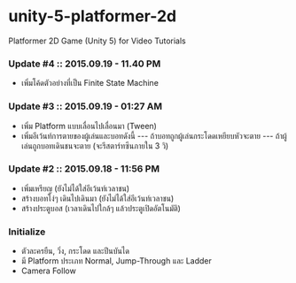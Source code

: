 # unity-5-platformer-2d
Platformer 2D Game (Unity 5) for Video Tutorials

### Update #4 :: 2015.09.19 - 11.40 PM
- เพิ่มโค้ดตัวอย่างที่เป็น Finite State Machine

### Update #3 :: 2015.09.19 - 01:27 AM
- เพิ่ม Platform แบบเลื่อนไปเลื่อนมา (Tween)
- เพิ่มอีเว้นท์การตายของผู้เล่นและบอทดังนี้
--- ถ้าบอทถูกผู้เล่นกระโดดเหยียบหัวจะตาย
--- ถ้าผู้เล่นถูกบอทเดินชนจะตาย (จะรีสตาร์ทซีนภายใน 3 วิ)

### Update #2 :: 2015.09.18 - 11:56 PM
- เพิ่มเหรียญ (ยังไม่ได้ใส่อีเว้นท์เวลาชน)
- สร้างบอทโง่ๆ เดินไปเดินมา (ยังไม่ได้ใส่อีเว้นท์เวลาชน)
- สร้างประตูบอส (เวลาเดินไปใกล้ๆ แล้วประตูเปิดอัตโนมัติ)

### Initialize
- ตัวละครยืน, วิ่ง, กระโดด และปีนบันได
- มี Platform ประเภท Normal, Jump-Through และ Ladder
- Camera Follow

